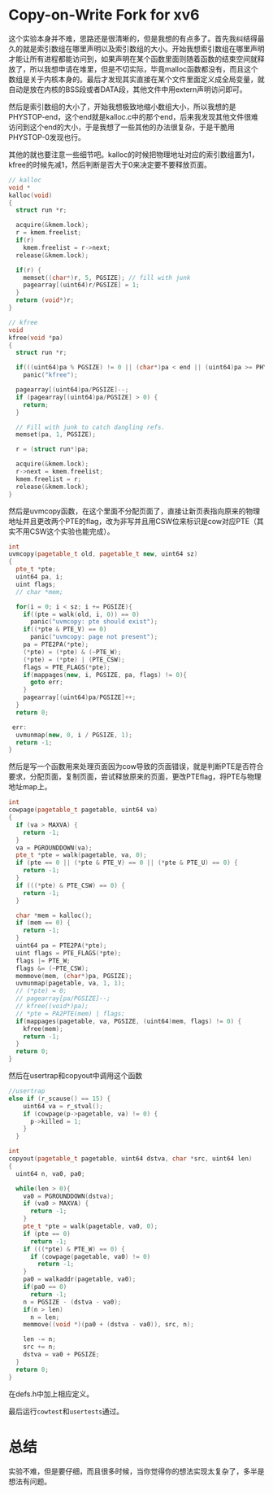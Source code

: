# Copy-on-Write Fork for xv6

这个实验本身并不难，思路还是很清晰的，但是我想的有点多了。首先我纠结得最久的就是索引数组在哪里声明以及索引数组的大小。开始我想索引数组在哪里声明才能让所有进程都能访问到，如果声明在某个函数里面则随着函数的结束空间就释放了，所以我想申请在堆里，但是不切实际，毕竟malloc函数都没有，而且这个数组是关于内核本身的。最后才发现其实直接在某个文件里面定义成全局变量，就自动是放在内核的BSS段或者DATA段，其他文件中用extern声明访问即可。

然后是索引数组的大小了，开始我想极致地缩小数组大小，所以我想的是PHYSTOP-end，这个end就是kalloc.c中的那个end，后来我发现其他文件很难访问到这个end的大小，于是我想了一些其他的办法很复杂，于是干脆用PHYSTOP-0发现也行。

其他的就也要注意一些细节吧。kalloc的时候把物理地址对应的索引数组置为1，kfree的时候先减1，然后判断是否大于0来决定要不要释放页面。

```cpp
// kalloc
void *
kalloc(void)
{
  struct run *r;

  acquire(&kmem.lock);
  r = kmem.freelist;
  if(r)
    kmem.freelist = r->next;
  release(&kmem.lock);

  if(r) {
    memset((char*)r, 5, PGSIZE); // fill with junk
    pagearray[(uint64)r/PGSIZE] = 1;
  }
  return (void*)r;
}
```

```cpp
// kfree
void
kfree(void *pa)
{
  struct run *r;

  if(((uint64)pa % PGSIZE) != 0 || (char*)pa < end || (uint64)pa >= PHYSTOP)
    panic("kfree");

  pagearray[(uint64)pa/PGSIZE]--;
  if (pagearray[(uint64)pa/PGSIZE] > 0) {
    return;
  }

  // Fill with junk to catch dangling refs.
  memset(pa, 1, PGSIZE);

  r = (struct run*)pa;

  acquire(&kmem.lock);
  r->next = kmem.freelist;
  kmem.freelist = r;
  release(&kmem.lock);
}
```

然后是uvmcopy函数，在这个里面不分配页面了，直接让新页表指向原来的物理地址并且更改两个PTE的flag，改为非写并且用CSW位来标识是cow对应PTE（其实不用CSW这个实验也能完成）。

```cpp
int
uvmcopy(pagetable_t old, pagetable_t new, uint64 sz)
{
  pte_t *pte;
  uint64 pa, i;
  uint flags;
  // char *mem;

  for(i = 0; i < sz; i += PGSIZE){
    if((pte = walk(old, i, 0)) == 0)
      panic("uvmcopy: pte should exist");
    if((*pte & PTE_V) == 0)
      panic("uvmcopy: page not present");
    pa = PTE2PA(*pte);
    (*pte) = (*pte) & (~PTE_W);
    (*pte) = (*pte) | (PTE_CSW);
    flags = PTE_FLAGS(*pte);
    if(mappages(new, i, PGSIZE, pa, flags) != 0){
      goto err;
    }
    pagearray[(uint64)pa/PGSIZE]++;
  }
  return 0;

 err:
  uvmunmap(new, 0, i / PGSIZE, 1);
  return -1;
}
```

然后是写一个函数用来处理页面因为cow导致的页面错误，就是判断PTE是否符合要求，分配页面，复制页面，尝试释放原来的页面，更改PTEflag，将PTE与物理地址map上。

```cpp
int
cowpage(pagetable_t pagetable, uint64 va) 
{
  if (va > MAXVA) {
    return -1;
  }
  va = PGROUNDDOWN(va);
  pte_t *pte = walk(pagetable, va, 0);
  if (pte == 0 || (*pte & PTE_V) == 0 || (*pte & PTE_U) == 0) {
    return -1;
  }
  if (((*pte) & PTE_CSW) == 0) {
    return -1;
  }

  char *mem = kalloc();
  if (mem == 0) {
    return -1;
  }
  uint64 pa = PTE2PA(*pte);
  uint flags = PTE_FLAGS(*pte);
  flags |= PTE_W;
  flags &= (~PTE_CSW);
  memmove(mem, (char*)pa, PGSIZE);
  uvmunmap(pagetable, va, 1, 1);
  // (*pte) = 0;
  // pagearray[pa/PGSIZE]--;
  // kfree((void*)pa);
  // *pte = PA2PTE(mem) | flags;
  if(mappages(pagetable, va, PGSIZE, (uint64)mem, flags) != 0) {
    kfree(mem);
    return -1;
  }
  return 0;
}
```

然后在usertrap和copyout中调用这个函数

```cpp
//usertrap
else if (r_scause() == 15) {
    uint64 va = r_stval();
    if (cowpage(p->pagetable, va) != 0) {
      p->killed = 1;
    }
  }
```

```cpp
int
copyout(pagetable_t pagetable, uint64 dstva, char *src, uint64 len)
{
  uint64 n, va0, pa0;

  while(len > 0){
    va0 = PGROUNDDOWN(dstva);
    if (va0 > MAXVA) {
      return -1;
    }
    pte_t *pte = walk(pagetable, va0, 0);
    if (pte == 0)
      return -1;
    if (((*pte) & PTE_W) == 0) {
      if (cowpage(pagetable, va0) != 0)
        return -1;
    }
    pa0 = walkaddr(pagetable, va0);
    if(pa0 == 0)
      return -1;
    n = PGSIZE - (dstva - va0);
    if(n > len)
      n = len;
    memmove((void *)(pa0 + (dstva - va0)), src, n);

    len -= n;
    src += n;
    dstva = va0 + PGSIZE;
  }
  return 0;
}
```

在defs.h中加上相应定义。

最后运行`cowtest`和`usertests`通过。

# 总结

实验不难，但是要仔细，而且很多时候，当你觉得你的想法实现太复杂了，多半是想法有问题。